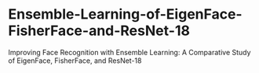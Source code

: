 # Ensemble-Learning-of-EigenFace-FisherFace-and-ResNet-18
Improving Face Recognition with Ensemble Learning: A Comparative Study of EigenFace, FisherFace, and ResNet-18
